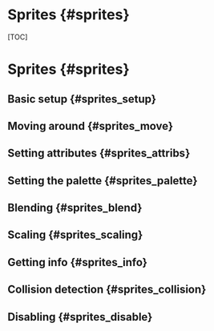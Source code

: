# Sprites {#sprites}
[TOC]
# Sprites {#sprites}

## Basic setup {#sprites_setup}

## Moving around {#sprites_move}

## Setting attributes {#sprites_attribs}

## Setting the palette {#sprites_palette}

## Blending {#sprites_blend}

## Scaling {#sprites_scaling}

## Getting info {#sprites_info}

## Collision detection {#sprites_collision}

## Disabling {#sprites_disable}
